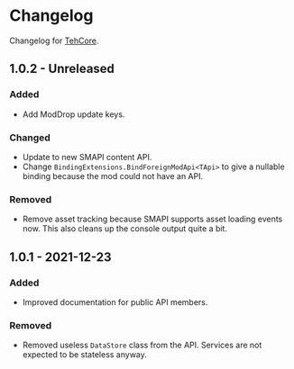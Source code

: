 # Changelog

Changelog for [TehCore].

## 1.0.2 - Unreleased

### Added

- Add ModDrop update keys.

### Changed

- Update to new SMAPI content API.
- Change `BindingExtensions.BindForeignModApi<TApi>` to give a nullable binding because the mod could not have an API.

### Removed

- Remove asset tracking because SMAPI supports asset loading events now. This also cleans up the console output quite a bit.

## 1.0.1 - 2021-12-23

### Added

- Improved documentation for public API members.

### Removed

- Removed useless `DataStore` class from the API. Services are not expected to be stateless anyway.

[tehcore]: https://www.nexusmods.com/stardewvalley/mods/3256
